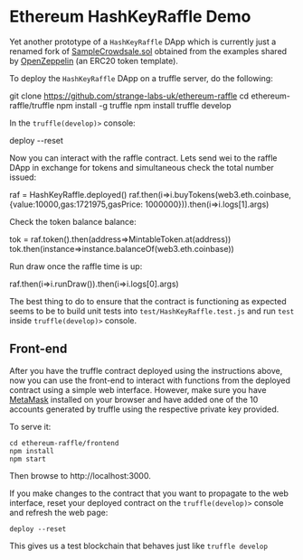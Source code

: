 # Ethereum HashKeyRaffle Demo

Yet another prototype of a `HashKeyRaffle` DApp which is currently just a renamed fork of [SampleCrowdsale.sol](https://github.com/OpenZeppelin/zeppelin-solidity/blob/master/contracts/examples/SampleCrowdsale.sol) obtained from the examples shared by [OpenZeppelin](https://github.com/OpenZeppelin/zeppelin-solidity) (an ERC20 token template).

To deploy the `HashKeyRaffle` DApp on a truffle server, do the following:

  git clone https://github.com/strange-labs-uk/ethereum-raffle
  cd ethereum-raffle/truffle
  npm install -g truffle
  npm install
  truffle develop

In the `truffle(develop)>` console:

  deploy --reset

Now you can interact with the raffle contract. Lets send wei to the raffle DApp in exchange for tokens and simultaneous check the total number issued:
  
  raf = HashKeyRaffle.deployed()
  raf.then(i=>i.buyTokens(web3.eth.coinbase,{value:10000,gas:1721975,gasPrice: 1000000})).then(i=>i.logs[1].args)


Check the token balance balance:
  
  tok = raf.token().then(address=>MintableToken.at(address))
  tok.then(instance=>instance.balanceOf(web3.eth.coinbase))

Run draw once the raffle time is up:

  raf.then(i=>i.runDraw()).then(i=>i.logs[0].args)

The best thing to do to ensure that the contract is functioning as expected seems to be to build unit tests into `test/HashKeyRaffle.test.js` and run `test` inside `truffle(develop)>` console.

## Front-end

After you have the truffle contract deployed using the instructions above, now you can use the front-end to interact with functions from the deployed contract using a simple web interface. However, make sure you have [MetaMask](https://metamask.io) installed on your browser and have added one of the 10 accounts generated by truffle using the respective private key provided.

To serve it:

    cd ethereum-raffle/frontend
    npm install
    npm start

Then browse to http://localhost:3000.

If you make changes to the contract that you want to propagate to the web interface, reset your deployed contract on the `truffle(develop)>` console and refresh the web page:
    
    deploy --reset

This gives us a test blockchain that behaves just like `truffle develop`